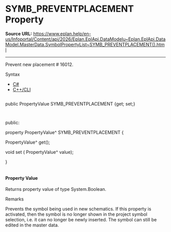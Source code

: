 # SYMB_PREVENTPLACEMENT Property

**Source URL:** https://www.eplan.help/en-us/Infoportal/Content/api/2026/Eplan.EplApi.DataModelu~Eplan.EplApi.DataModel.MasterData.SymbolPropertyList~SYMB_PREVENTPLACEMENT().html

---

Prevent new placement # 16012.

Syntax

- [C#](#i-syntax-CS)
- [C++/CLI](#i-syntax-CPP2005)

```
```
public PropertyValue SYMB_PREVENTPLACEMENT {get; set;}
```
```

```
```
public:

property PropertyValue^ SYMB_PREVENTPLACEMENT {

   PropertyValue^ get();

   void set (    PropertyValue^ value);

}
```
```

#### Property Value

Returns property value of type System.Boolean.

Remarks

Prevents the symbol being used in new schematics. If this property is activated, then the symbol is no longer shown in the project symbol selection, i.e. it can no longer be newly inserted. The symbol can still be edited in the master data.
